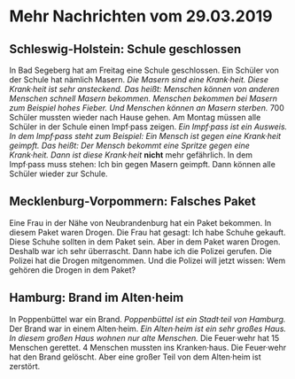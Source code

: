 # Mehr Nachrichten vom 29.03.2019


## Schleswig-Holstein: Schule geschlossen
In Bad Segeberg hat am Freitag eine Schule geschlossen. Ein Schüler von der Schule hat nämlich Masern. 
*Die Masern sind eine Krank·heit.* 
*Diese Krank·heit ist sehr ansteckend.* *Das heißt:* 
*Menschen können von anderen Menschen schnell Masern bekommen.* 
*Menschen bekommen bei Masern zum Beispiel hohes Fieber.* 
*Und Menschen können an Masern sterben.* 700 Schüler mussten wieder nach Hause gehen. Am Montag müssen alle Schüler in der Schule einen Impf·pass zeigen. 
*Ein Impf·pass ist ein Ausweis.* 
*In dem Impf·pass steht zum Beispiel:* 
*Ein Mensch ist gegen eine Krank·heit geimpft.* *Das heißt:* 
*Der Mensch bekommt eine Spritze gegen eine Krank·heit.* 
*Dann ist diese Krank·heit* **nicht** mehr gefährlich. In dem Impf·pass muss stehen: Ich bin gegen Masern geimpft. Dann können alle Schüler wieder zur Schule. 

## Mecklenburg-Vorpommern: Falsches Paket
Eine Frau in der Nähe von Neubrandenburg hat ein Paket bekommen. In diesem Paket waren Drogen. Die Frau hat gesagt: Ich habe Schuhe gekauft. Diese Schuhe sollten in dem Paket sein. Aber in dem Paket waren Drogen. Deshalb war ich sehr überrascht. Dann habe ich die Polizei gerufen. Die Polizei hat die Drogen mitgenommen. Und die Polizei will jetzt wissen: Wem gehören die Drogen in dem Paket? 

## Hamburg: Brand im Alten·heim
In Poppenbüttel war ein Brand. 
*Poppenbüttel ist ein Stadt·teil von Hamburg.* Der Brand war in einem Alten·heim. 
*Ein Alten·heim ist ein sehr großes Haus.* 
*In diesem großen Haus wohnen nur alte Menschen.* Die Feuer·wehr hat 15 Menschen gerettet. 4 Menschen mussten ins Kranken·haus. Die Feuer·wehr hat den Brand gelöscht. Aber eine großer Teil von dem Alten·heim ist zerstört. 
